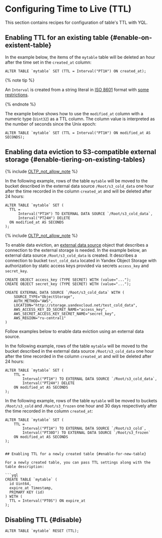 # Configuring Time to Live (TTL)

This section contains recipes for configuration of table's TTL with YQL.

## Enabling TTL for an existing table {#enable-on-existent-table}

In the example below, the items of the `mytable` table will be deleted an hour after the time set in the `created_at` column:

```yql
ALTER TABLE `mytable` SET (TTL = Interval("PT1H") ON created_at);
```

{% note tip %}

An `Interval` is created from a string literal in [ISO 8601](https://en.wikipedia.org/wiki/ISO_8601) format with [some restrictions](../../yql/reference/builtins/basic#data-type-literals).

{% endnote %}

The example below shows how to use the `modified_at` column with a numeric type (`Uint32`) as a TTL column. The column value is interpreted as the number of seconds since the Unix epoch:

```yql
ALTER TABLE `mytable` SET (TTL = Interval("PT1H") ON modified_at AS SECONDS);
```

## Enabling data eviction to S3-compatible external storage {#enable-tiering-on-existing-tables}

{% include [OLTP_not_allow_note](../../_includes/not_allow_for_oltp_note.md) %}

In the following example, rows of the table `mytable` will be moved to the bucket described in the external data source `/Root/s3_cold_data` one hour after the time recorded in the column `created_at` and will be deleted after 24 hours:

```yql
ALTER TABLE `mytable` SET (
  TTL =
      Interval("PT1H") TO EXTERNAL DATA SOURCE `/Root/s3_cold_data`,
      Interval("PT24H") DELETE
  ON modified_at AS SECONDS
);
```

{% include [OLTP_not_allow_note](../../_includes/not_allow_for_oltp_note.md) %}

To enable data eviction, an [external data source](../../concepts/datamodel/external_data_source.md) object that describes a connection to the external storage is needed.
In the example below, an external data source `/Root/s3_cold_data` is created. It describes a connection to bucket `test_cold_data` located in Yandex Object Storage with authorization by static access keys provided via secrets `access_key` and `secret_key`.

```yql
CREATE OBJECT access_key (TYPE SECRET) WITH (value="...");
CREATE OBJECT secret_key (TYPE SECRET) WITH (value="...");

CREATE EXTERNAL DATA SOURCE `/Root/s3_cold_data` WITH (
    SOURCE_TYPE="ObjectStorage",
    AUTH_METHOD="AWS",
    LOCATION="http://storage.yandexcloud.net/test_cold_data",
    AWS_ACCESS_KEY_ID_SECRET_NAME="access_key",
    AWS_SECRET_ACCESS_KEY_SECRET_NAME="secret_key",
    AWS_REGION="ru-central1"
)
```

Follow examples below to enable data eviction using an external data source.

In the following example, rows of the table `mytable` will be moved to the bucket described in the external data source `/Root/s3_cold_data` one hour after the time recorded in the column `created_at` and will be deleted after 24 hours:

```yql
ALTER TABLE `mytable` SET (
    TTL =
        Interval("PT1H") TO EXTERNAL DATA SOURCE `/Root/s3_cold_data`,
        Interval("PT24H") DELETE
    ON modified_at AS SECONDS
);
```

In the following example, rows of the table `mytable` will be moved to buckets `/Root/s3_cold` and `/Root/s3_frozen` one hour and 30 days respectively after the time recorded in the column `created_at`:

```yql
ALTER TABLE `mytable` SET (
    TTL =
        Interval("PT1H") TO EXTERNAL DATA SOURCE `/Root/s3_cold`,
        Interval("PT30D") TO EXTERNAL DATA SOURCE `/Root/s3_frozen`
    ON modified_at AS SECONDS
);


## Enabling TTL for a newly created table {#enable-for-new-table}

For a newly created table, you can pass TTL settings along with the table description:

```yql
CREATE TABLE `mytable` (
  id Uint64,
  expire_at Timestamp,
  PRIMARY KEY (id)
) WITH (
  TTL = Interval("PT0S") ON expire_at
);
```

## Disabling TTL {#disable}

```yql
ALTER TABLE `mytable` RESET (TTL);
```

